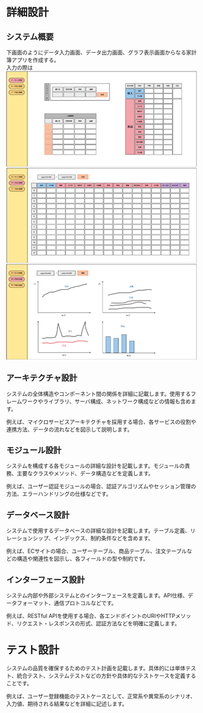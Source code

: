 # 詳細設計

## システム概要
下画面のようにデータ入力画面、データ出力画面、グラフ表示画面からなる家計簿アプリを作成する。  
入力の際は
![データ入力画面](./スクリーンショット%202024-09-10%20222023.png)
![データ出力画面](./スクリーンショット%202024-09-10%20222046.png)
![グラフ表示画面](./スクリーンショット%202024-09-10%20222654.png)


## アーキテクチャ設計
システムの全体構造やコンポーネント間の関係を詳細に記載します。使用するフレームワークやライブラリ、サーバ構成、ネットワーク構成などの情報も含めます。

例えば、マイクロサービスアーキテクチャを採用する場合、各サービスの役割や連携方法、データの流れなどを図示して説明します。

## モジュール設計
システムを構成する各モジュールの詳細な設計を記載します。モジュールの責務、主要なクラスやメソッド、データ構造などを定義します。

例えば、ユーザー認証モジュールの場合、認証アルゴリズムやセッション管理の方法、エラーハンドリングの仕様などです。

## データベース設計
システムで使用するデータベースの詳細な設計を記載します。テーブル定義、リレーションシップ、インデックス、制約条件などを含めます。

例えば、ECサイトの場合、ユーザーテーブル、商品テーブル、注文テーブルなどの構造や関連性を図示し、各フィールドの型や制約です。

## インターフェース設計
システム内部や外部システムとのインターフェースを定義します。API仕様、データフォーマット、通信プロトコルなどです。

例えば、RESTful APIを使用する場合、各エンドポイントのURIやHTTPメソッド、リクエスト・レスポンスの形式、認証方法などを明確に定義します。

# テスト設計
システムの品質を確保するためのテスト計画を記載します。具体的には単体テスト、統合テスト、システムテストなどの方針や具体的なテストケースを定義することです。

例えば、ユーザー登録機能のテストケースとして、正常系や異常系のシナリオ、入力値、期待される結果などを詳細に記述します。